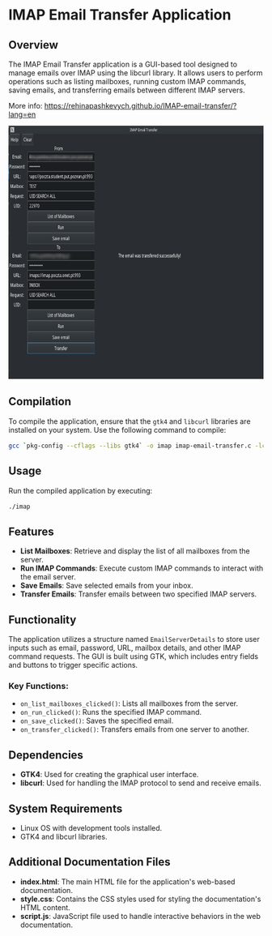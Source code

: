 
# IMAP Email Transfer Application

## Overview
The IMAP Email Transfer application is a GUI-based tool designed to manage emails over IMAP using the libcurl library. It allows users to perform operations such as listing mailboxes, running custom IMAP commands, saving emails, and transferring emails between different IMAP servers.

More info: https://rehinapashkevych.github.io/IMAP-email-transfer/?lang=en

<img src="images/Screenshot.png" alt="app img" width="700" height="500">

## Compilation
To compile the application, ensure that the `gtk4` and `libcurl` libraries are installed on your system. Use the following command to compile:

```bash
gcc `pkg-config --cflags --libs gtk4` -o imap imap-email-transfer.c -lcurl
```

## Usage
Run the compiled application by executing:

```bash
./imap
```

## Features
- **List Mailboxes**: Retrieve and display the list of all mailboxes from the server.
- **Run IMAP Commands**: Execute custom IMAP commands to interact with the email server.
- **Save Emails**: Save selected emails from your inbox.
- **Transfer Emails**: Transfer emails between two specified IMAP servers.

## Functionality
The application utilizes a structure named `EmailServerDetails` to store user inputs such as email, password, URL, mailbox details, and other IMAP command requests. The GUI is built using GTK, which includes entry fields and buttons to trigger specific actions.

### Key Functions:
- `on_list_mailboxes_clicked()`: Lists all mailboxes from the server.
- `on_run_clicked()`: Runs the specified IMAP command.
- `on_save_clicked()`: Saves the specified email.
- `on_transfer_clicked()`: Transfers emails from one server to another.

## Dependencies
- **GTK4**: Used for creating the graphical user interface.
- **libcurl**: Used for handling the IMAP protocol to send and receive emails.

## System Requirements
- Linux OS with development tools installed.
- GTK4 and libcurl libraries.

## Additional Documentation Files

- **index.html**: The main HTML file for the application's web-based documentation.
- **style.css**: Contains the CSS styles used for styling the documentation's HTML content.
- **script.js**: JavaScript file used to handle interactive behaviors in the web documentation.


